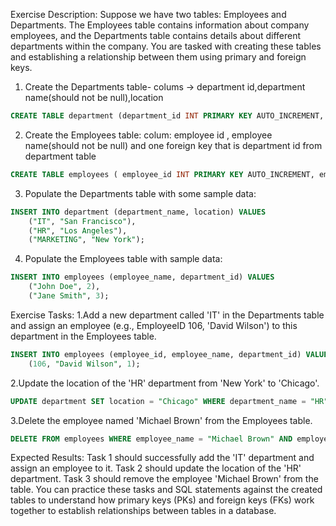 Exercise Description:
Suppose we have two tables: Employees and Departments. The Employees table contains information about company employees, and the Departments table contains details about different departments within the company. You are tasked with creating these tables and establishing a relationship between them using primary and foreign keys.

1. Create the Departments table- colums -> department id,department name(should not be null),location
   
```SQL
CREATE TABLE department (department_id INT PRIMARY KEY AUTO_INCREMENT, department_name VARCHAR(50) NOT NULL, location VARCHAR(100) );
```

2.  Create the Employees table: colum: employee id , employee name(should not be null) and one foreign key that is department id from department table

```SQL
CREATE TABLE employees ( employee_id INT PRIMARY KEY AUTO_INCREMENT, employee_name VARCHAR(50) NOT NULL, department_id INT, FOREIGN KEY(department_id) REFERENCES department(department_id));
```

3. Populate the Departments table with some sample data:
   
```SQL
INSERT INTO department (department_name, location) VALUES
    ("IT", "San Francisco"),
    ("HR", "Los Angeles"),
    ("MARKETING", "New York");
```

4. Populate the Employees table with sample data:
   
```SQL
INSERT INTO employees (employee_name, department_id) VALUES
    ("John Doe", 2),
    ("Jane Smith", 3);
``` 
   Exercise Tasks:
1.Add a new department called 'IT' in the Departments table and assign an employee (e.g., EmployeeID 106, 'David Wilson') to this department in the Employees table.
```SQL
INSERT INTO employees (employee_id, employee_name, department_id) VALUES
    (106, "David Wilson", 1);
``` 

2.Update the location of the 'HR' department from 'New York' to 'Chicago'.

```SQL
UPDATE department SET location = "Chicago" WHERE department_name = "HR";
```

3.Delete the employee named 'Michael Brown' from the Employees table.
```SQL
DELETE FROM employees WHERE employee_name = "Michael Brown" AND employee_id = 107;
```

Expected Results:
Task 1 should successfully add the 'IT' department and assign an employee to it.
Task 2 should update the location of the 'HR' department.
Task 3 should remove the employee 'Michael Brown' from the table.
You can practice these tasks and SQL statements against the created tables to understand how primary keys (PKs) and foreign keys (FKs) work together to establish relationships between tables in a database.
